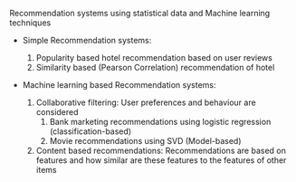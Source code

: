 Recommendation systems using statistical data and Machine learning techniques

* Simple Recommendation systems:
	1. Popularity based hotel recommendation based on user reviews
	2. Similarity based (Pearson Correlation) recommendation of hotel
	
* Machine learning based Recommendation systems:
	1. Collaborative filtering:
	User preferences and behaviour are considered
		1. Bank marketing recommendations using logistic regression (classification-based)
		2. Movie recommendations using SVD (Model-based)
	2. Content based recommendations:
	Recommendations are based on features and how similar are these features to the features of other items

